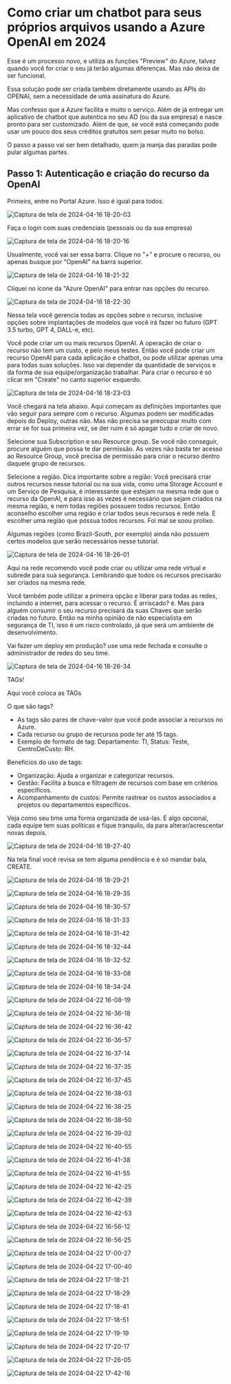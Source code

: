 # Como criar um chatbot para seus próprios arquivos usando a Azure OpenAI em 2024

Esse é um processo novo, e utiliza as funções "Preview" do Azure, talvez quando você for criar o seu já terão algumas diferenças. Mas não deixa de ser funcional.

Essa solução pode ser criada também diretamente usando as APIs do OPENAI, sem a necessidade de uma assinatura do Azure.

Mas confesso que a Azure facilita e muito o serviço. Além de já entregar um aplicativo de chatbot que autentica no seu AD (ou da sua empresa) e nasce pronto para ser customizado. Além de que, se você está começando pode usar um pouco dos seus créditos gratuitos sem pesar muito no bolso.

O passo a passo vai ser bem detalhado, quem ja manja das paradas pode pular algumas partes.


## Passo 1: Autenticação e criação do recurso da OpenAI

Primeiro, entre no Portal Azure. Isso é igual para todos.

![Captura de tela de 2024-04-16 18-20-03](https://github.com/pedropberger/tutorials/assets/98188778/5622f5b4-59b5-4f05-a4c7-fa3d749ea1da)

Faça o login com suas credenciais (pessoais ou da sua empresa)

![Captura de tela de 2024-04-16 18-20-16](https://github.com/pedropberger/tutorials/assets/98188778/bb284728-0370-4625-80a2-8d40ce0eaa1a)

Usualmente, você vai ser essa barra. Clique no "+" e procure o recurso, ou apenas busque por "OpenAI" na barra superior.

![Captura de tela de 2024-04-16 18-21-32](https://github.com/pedropberger/tutorials/assets/98188778/13c84f15-cb96-4631-817c-3e667ea13768)

Cliquei no ícone da "Azure OpenAI" para entrar nas opções do recurso.

![Captura de tela de 2024-04-16 18-22-30](https://github.com/pedropberger/tutorials/assets/98188778/a506b056-e261-468c-b569-42c98c74b329)

Nessa tela você gerencia todas as opções sobre o recurso, inclusive opções sobre implantações de modelos que você irá fazer no futuro (GPT 3.5 turbo, GPT 4, DALL-e, etc).

Você pode criar um ou mais recursos OpenAI. A operação de criar o recurso não tem um custo, e pelo meus testes. Então você pode criar um recurso OpenAI para cada aplicação e chatbot, ou pode utilizar apenas uma para todas suas soluções. Isso vai depender da quantidade de serviços e da forma de sua equipe/organização trabalhar. Para criar o recurso é só clicar em "Create" no canto superior esquerdo.

![Captura de tela de 2024-04-16 18-23-03](https://github.com/pedropberger/tutorials/assets/98188778/9e8361d2-1c63-4604-bc5a-ebbbe923b840)

Você chegará na tela abaixo. Aqui começam as definições importantes que vão seguir para sempre com o recurso. Algumas podem ser modificadas depois do Deploy, outras não. Mas não precisa se preocupar muito com errar se for sua primeira vez, se der ruim é só apagar tudo e criar de novo.

Selecione sua Subscription e seu Resource group. Se você não conseguir, procure alguém que possa te dar permissão. As vezes não basta ter acesso ao Resource Group, você precisa de permissão para criar o recurso dentro daquele grupo de recursos.

Selecione a região. Dica importante sobre a região: Você precisará criar outros recursos nesse tutorial ou na sua vida, como uma Storage Account e um Serviço de Pesquisa, é interessante que estejam na mesma rede que o recurso da OpenAI, e para isso as vezes é necessário que sejam criados na mesma região, e nem todas regiões possuem todos recursos. Então aconselho escolher uma região e criar todos seus recursos e rede nela. E escolher uma região que possua todos recursos. Foi mal se soou prolixo.

Algumas regiões (como Brazil-South, por exemplo) ainda não possuem certos modelos que serão necessários nesse tutorial.

![Captura de tela de 2024-04-16 18-26-01](https://github.com/pedropberger/tutorials/assets/98188778/2f459747-93fa-455d-a8f9-5bf81df954ca)

Aqui na rede recomendo você pode criar ou utilizar uma rede virtual e subrede para sua segurança. Lembrando que todos os recursos precisarão ser criados na mesma rede.

Você também pode utilizar a primeira opção e liberar para todas as redes, incluindo a internet, para acessar o recurso. É arriscado? é. Mas para alguém consumir o seu recurso precisará da suas Chaves que serão criadas no futuro. Então na minha opinião de não especialista em segurança de TI, isso é um risco controlado, já que será um ambiente de desenvolvimento.

Vai fazer um deploy em produção? use uma rede fechada e consulte o administrador de redes do seu time.

![Captura de tela de 2024-04-16 18-26-34](https://github.com/pedropberger/tutorials/assets/98188778/2f28cb2d-4f2d-4f23-b988-f6255bc58439)

TAGs!

Aqui você coloca as TAGs

O que são tags?
- As tags são pares de chave-valor que você pode associar a recursos no Azure.
- Cada recurso ou grupo de recursos pode ter até 15 tags.
- Exemplo de formato de tag: Departamento: TI, Status: Teste, CentroDeCusto: RH.

Benefícios do uso de tags:
- Organização: Ajuda a organizar e categorizar recursos.
- Gestão: Facilita a busca e filtragem de recursos com base em critérios específicos.
- Acompanhamento de custos: Permite rastrear os custos associados a projetos ou departamentos específicos.

Veja como seu time uma forma organizada de usá-las. É algo opcional, cada equipe tem suas políticas e fique tranquilo, da para alterar/acrescentar novas depois.

![Captura de tela de 2024-04-16 18-27-40](https://github.com/pedropberger/tutorials/assets/98188778/a2ab9113-9f34-4057-9a8d-0c2b36ec788a)

Na tela final você revisa se tem alguma pendência e é só mandar bala, CREATE.

![Captura de tela de 2024-04-16 18-29-21](https://github.com/pedropberger/tutorials/assets/98188778/d6369ef6-11e3-4855-9dda-ab08d689be7d)

![Captura de tela de 2024-04-16 18-29-35](https://github.com/pedropberger/tutorials/assets/98188778/d4c5019f-06b8-4f8b-b962-314efb23dae9)

![Captura de tela de 2024-04-16 18-30-57](https://github.com/pedropberger/tutorials/assets/98188778/e4cc0205-4593-44b6-8f09-638283c93222)

![Captura de tela de 2024-04-16 18-31-33](https://github.com/pedropberger/tutorials/assets/98188778/ca59ee11-8c10-4acd-8f1d-c1e157ce3a81)

![Captura de tela de 2024-04-16 18-31-42](https://github.com/pedropberger/tutorials/assets/98188778/fded6ea5-72cb-4e84-b250-c71620bf103e)

![Captura de tela de 2024-04-16 18-32-44](https://github.com/pedropberger/tutorials/assets/98188778/f0642943-88fa-421c-a7e5-e580b4061cfc)

![Captura de tela de 2024-04-16 18-32-52](https://github.com/pedropberger/tutorials/assets/98188778/4e537ca5-e685-420d-9287-dd604d6639e6)

![Captura de tela de 2024-04-16 18-33-08](https://github.com/pedropberger/tutorials/assets/98188778/773fd484-03e3-41ef-b507-80fa1936aa93)

![Captura de tela de 2024-04-16 18-34-24](https://github.com/pedropberger/tutorials/assets/98188778/51919801-3d69-473f-a46f-5c641d9ef763)

![Captura de tela de 2024-04-22 16-08-19](https://github.com/pedropberger/tutorials/assets/98188778/cc74e5d5-3f9a-49be-a051-4a801fce60b3)

![Captura de tela de 2024-04-22 16-36-18](https://github.com/pedropberger/tutorials/assets/98188778/78a249e9-aca0-46cf-aa8c-cab591032391)

![Captura de tela de 2024-04-22 16-36-42](https://github.com/pedropberger/tutorials/assets/98188778/8cbaa123-257e-407e-999c-457bb4a2465f)

![Captura de tela de 2024-04-22 16-36-57](https://github.com/pedropberger/tutorials/assets/98188778/d231674c-8200-4929-a730-01415da9c5db)

![Captura de tela de 2024-04-22 16-37-14](https://github.com/pedropberger/tutorials/assets/98188778/6cf263d6-bce0-48fa-8320-b38c80bf501f)

![Captura de tela de 2024-04-22 16-37-35](https://github.com/pedropberger/tutorials/assets/98188778/1c7d631c-a7e3-40c7-b4d2-b06399facb63)

![Captura de tela de 2024-04-22 16-37-45](https://github.com/pedropberger/tutorials/assets/98188778/23840a85-a8f1-4c9d-80a5-03b91be3a508)

![Captura de tela de 2024-04-22 16-38-03](https://github.com/pedropberger/tutorials/assets/98188778/cb2d218c-b88d-4c50-9843-309e7f0d9621)

![Captura de tela de 2024-04-22 16-38-25](https://github.com/pedropberger/tutorials/assets/98188778/ada23fc3-62c1-4867-ab3d-12365cccf943)

![Captura de tela de 2024-04-22 16-38-50](https://github.com/pedropberger/tutorials/assets/98188778/57f191a6-9bae-4ce0-87e5-fed5c7fc77ed)

![Captura de tela de 2024-04-22 16-39-02](https://github.com/pedropberger/tutorials/assets/98188778/83731d18-458f-47e7-9fe7-8b6b8141a267)

![Captura de tela de 2024-04-22 16-40-55](https://github.com/pedropberger/tutorials/assets/98188778/1f9d32da-49ac-440c-9106-88a5871c5651)

![Captura de tela de 2024-04-22 16-41-38](https://github.com/pedropberger/tutorials/assets/98188778/ea9a8ebd-4b8f-4dbf-905d-9079950fb898)

![Captura de tela de 2024-04-22 16-41-55](https://github.com/pedropberger/tutorials/assets/98188778/6d5bf62c-53fe-4102-8751-d9d5bef9d886)

![Captura de tela de 2024-04-22 16-42-25](https://github.com/pedropberger/tutorials/assets/98188778/abe99d57-7f94-4e39-83bb-7109d43fd0e2)

![Captura de tela de 2024-04-22 16-42-39](https://github.com/pedropberger/tutorials/assets/98188778/ad452f9c-6b40-44f5-b0ff-6e88b2f8c892)

![Captura de tela de 2024-04-22 16-42-53](https://github.com/pedropberger/tutorials/assets/98188778/2e9e95c6-92ed-45d8-afd8-54cc63b63de0)

![Captura de tela de 2024-04-22 16-56-12](https://github.com/pedropberger/tutorials/assets/98188778/c0cf0ed9-1338-498a-be8d-9052913e62b3)

![Captura de tela de 2024-04-22 16-56-25](https://github.com/pedropberger/tutorials/assets/98188778/8ad16fab-3456-4a52-bdef-a75ad862d800)

![Captura de tela de 2024-04-22 17-00-27](https://github.com/pedropberger/tutorials/assets/98188778/4b468949-f24e-4ce7-8367-feab35ec46e8)

![Captura de tela de 2024-04-22 17-00-40](https://github.com/pedropberger/tutorials/assets/98188778/e0e0480d-64c9-4a23-9e29-0c4447f04e06)

![Captura de tela de 2024-04-22 17-18-21](https://github.com/pedropberger/tutorials/assets/98188778/7b80b2eb-225a-4ebd-a2a6-83cf7a4930a2)

![Captura de tela de 2024-04-22 17-18-29](https://github.com/pedropberger/tutorials/assets/98188778/b4dfc65e-e018-4f64-be6d-4083b300663c)

![Captura de tela de 2024-04-22 17-18-41](https://github.com/pedropberger/tutorials/assets/98188778/99d20512-a980-4d81-8ab7-67cdd7ea0dc1)

![Captura de tela de 2024-04-22 17-18-51](https://github.com/pedropberger/tutorials/assets/98188778/876eea6a-140e-488a-83a4-fc424d4ed065)

![Captura de tela de 2024-04-22 17-19-19](https://github.com/pedropberger/tutorials/assets/98188778/fe162f61-f757-4bee-8113-919ca7e3f562)

![Captura de tela de 2024-04-22 17-20-17](https://github.com/pedropberger/tutorials/assets/98188778/8bd333f6-d41c-4726-bd9a-623d73b469ec)

![Captura de tela de 2024-04-22 17-26-05](https://github.com/pedropberger/tutorials/assets/98188778/d11bee24-2132-4651-b6da-184d26194fd1)

![Captura de tela de 2024-04-22 17-42-16](https://github.com/pedropberger/tutorials/assets/98188778/c427a7d1-7e8c-4bf5-8d88-a16bc264f058)


